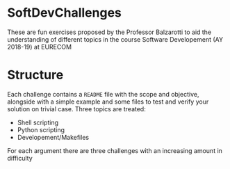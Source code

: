 # SoftDevChallenges
These are fun exercises proposed by the Professor Balzarotti to aid the understanding of different topics in the course Software Developement (AY 2018-19) at EURECOM
# Structure
Each challenge contains a `README` file with the scope and objective, alongside with a simple example and some files to test and verify your solution on trivial case.
Three topics are treated:
* Shell scripting
* Python scripting
* Developement/Makefiles

For each argument there are three challenges with an increasing amount in difficulty
